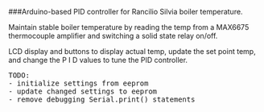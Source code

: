 ###Arduino-based PID controller for Rancilio Silvia boiler temperature.

Maintain stable boiler temperature by reading the temp from a MAX6675
thermocouple amplifier and switching a solid state relay on/off.

LCD display and buttons to display actual temp, update the set point temp,
and change the P I D values to tune the PID controller.

<pre>
TODO:
- initialize settings from eeprom
- update changed settings to eeprom
- remove debugging Serial.print() statements
</pre>
